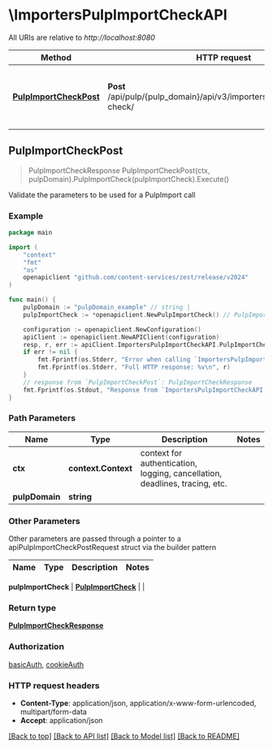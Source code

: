 # \ImportersPulpImportCheckAPI

All URIs are relative to *http://localhost:8080*

Method | HTTP request | Description
------------- | ------------- | -------------
[**PulpImportCheckPost**](ImportersPulpImportCheckAPI.md#PulpImportCheckPost) | **Post** /api/pulp/{pulp_domain}/api/v3/importers/core/pulp/import-check/ | Validate the parameters to be used for a PulpImport call



## PulpImportCheckPost

> PulpImportCheckResponse PulpImportCheckPost(ctx, pulpDomain).PulpImportCheck(pulpImportCheck).Execute()

Validate the parameters to be used for a PulpImport call



### Example

```go
package main

import (
	"context"
	"fmt"
	"os"
	openapiclient "github.com/content-services/zest/release/v2024"
)

func main() {
	pulpDomain := "pulpDomain_example" // string | 
	pulpImportCheck := *openapiclient.NewPulpImportCheck() // PulpImportCheck | 

	configuration := openapiclient.NewConfiguration()
	apiClient := openapiclient.NewAPIClient(configuration)
	resp, r, err := apiClient.ImportersPulpImportCheckAPI.PulpImportCheckPost(context.Background(), pulpDomain).PulpImportCheck(pulpImportCheck).Execute()
	if err != nil {
		fmt.Fprintf(os.Stderr, "Error when calling `ImportersPulpImportCheckAPI.PulpImportCheckPost``: %v\n", err)
		fmt.Fprintf(os.Stderr, "Full HTTP response: %v\n", r)
	}
	// response from `PulpImportCheckPost`: PulpImportCheckResponse
	fmt.Fprintf(os.Stdout, "Response from `ImportersPulpImportCheckAPI.PulpImportCheckPost`: %v\n", resp)
}
```

### Path Parameters


Name | Type | Description  | Notes
------------- | ------------- | ------------- | -------------
**ctx** | **context.Context** | context for authentication, logging, cancellation, deadlines, tracing, etc.
**pulpDomain** | **string** |  | 

### Other Parameters

Other parameters are passed through a pointer to a apiPulpImportCheckPostRequest struct via the builder pattern


Name | Type | Description  | Notes
------------- | ------------- | ------------- | -------------

 **pulpImportCheck** | [**PulpImportCheck**](PulpImportCheck.md) |  | 

### Return type

[**PulpImportCheckResponse**](PulpImportCheckResponse.md)

### Authorization

[basicAuth](../README.md#basicAuth), [cookieAuth](../README.md#cookieAuth)

### HTTP request headers

- **Content-Type**: application/json, application/x-www-form-urlencoded, multipart/form-data
- **Accept**: application/json

[[Back to top]](#) [[Back to API list]](../README.md#documentation-for-api-endpoints)
[[Back to Model list]](../README.md#documentation-for-models)
[[Back to README]](../README.md)

